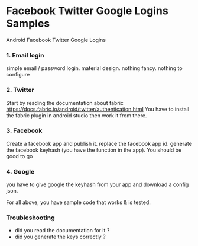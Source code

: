 # Facebook Twitter Google Logins Samples

Android Facebook Twitter Google Logins

### 1. Email login

simple email / password login. material design. nothing fancy. nothing to configure

### 2. Twitter

Start by reading the documentation about fabric https://docs.fabric.io/android/twitter/authentication.html
You have to install the fabric plugin in android studio then work it from there.

### 3. Facebook

Create a facebook app and publish it. replace the facebook app id. generate the facebook keyhash (you have the function in the app). You should be good to go

### 4. Google

you have to give google the keyhash from your app and download a config json.


For all above, you have sample code that works & is tested.

### Troubleshooting 

- did you read the documentation for it ?
- did you generate the keys correctly ?
